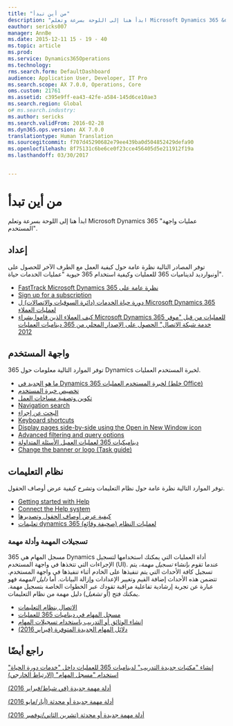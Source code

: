 ```yaml
---
title: "من أين تبدأ"
description: "ابدأ هنا إلى اللوحة بسرعة وتعلم Microsoft Dynamics 365 &quot;عمليات واجهة المستخدم&quot;."
eauthor: sericks007
manager: AnnBe
ms.date: 2015-12-11 15 - 19 - 40
ms.topic: article
ms.prod: 
ms.service: Dynamics365Operations
ms.technology: 
rms.search.form: DefaultDashboard
audience: Application User, Developer, IT Pro
ms.search.scope: AX 7.0.0, Operations, Core
oms.custom: 21761
ms.assetid: c395e9ff-ea43-42fe-a584-145d6ce10ae3
ms.search.region: Global
o# ms.search.industry: 
ms.author: sericks
ms.search.validFrom: 2016-02-28
ms.dyn365.ops.version: AX 7.0.0
translationtype: Human Translation
ms.sourcegitcommit: f707d45290682e79ee439ba0d504852429defa90
ms.openlocfilehash: 8f75131c6be6ce0f23cce456405d5e211912f19a
ms.lasthandoff: 03/30/2017


---
```


# <a name="where-to-start"></a>من أين تبدأ

ابدأ هنا إلى اللوحة بسرعة وتعلم Microsoft Dynamics 365 "عمليات واجهة المستخدم".

## <a name="onboarding"></a>إعداد
توفر المصادر التالية نظرة عامة حول كيفية العمل مع الطرف الآخر للحصول على أونبوارديد لديناميات 365 للعمليات وكيفية استخدام 365 حيوية "عمليات الخدمات حياة". 

- [FastTrack Microsoft Dynamics 365 نظرة عامة على](/dynamics365/operations/get-started/fasttrack-dynamics-365-overview) 
- [Sign up for a subscription](../dev-tools/sign-up-preview-subscription.md) 
- [دورة حياة الخدمات (دائرة السوقيات والاتصالات) ل Microsoft Dynamics 365 لعمليات العملاء](../lifecycle-services/lcs-works-lcs.md) 
- [كيف العملاء الذين قاموا بشراء Microsoft Dynamics 365 للعمليات من قبل "موفر خدمة شبكة الاتصال" الحصول على الإصدار المحلي من 365 ديناميات العمليات 2012](../deployment/csp-download-customersource.md)

## <a name="user-interface"></a>واجهة المستخدم
توفر الموارد التالية معلومات حول 365 Dynamics لخبرة المستخدم العمليات. 
-   [ما هو الجديد في Dynamics 365 لخبرة المستخدم العمليات (خلط Office)](https://mix.office.com/watch/1ohsrrpsd02e1)
-   [تخصيص خبرة المستخدم](/dynamics365/operations/get-started/personalize-user-experience)
-   [تكوين وتصفية مساحات العمل](/dynamics365/operations/get-started/configure-filter-workspaces)
-   [Navigation search](/dynamics365/operations/get-started/navigation-search)
-   [البحث عن إجراء](/dynamics365/operations/get-started/action-search)
-   [Keyboard shortcuts](/dynamics365/operations/get-started/shortcut-keys)
-   [Display pages side-by-side using the Open in New Window icon](/dynamics365/operations/get-started/display-pages-side-by-side)
-   [Advanced filtering and query options](/dynamics365/operations/get-started/advanced-filtering-query-options)
-   [ديناميكيات 365 لعمليات العميل الأسئلة المتداولة](/dynamics365/operations/get-started/client-faq)
-   [Change the banner or logo (Task guide)](http://ax.help.dynamics.com/en/wiki/change-the-banner-or-logo/)

## <a name="help-system"></a>نظام التعليمات
توفر الموارد التالية نظرة عامة حول نظام التعليمات وتشرح كيفية عرض أوصاف الحقول.

-   [Getting started with Help](help-overview.md)
-   [Connect the Help system](help-connect.md)
-   [كيفية عرض أوصاف الحقول وتصديرها](/dynamics365/operations/get-started/view-export-field-descriptions)
-   [تعليمات dynamics 365 لعمليات النظام (صحيفة وقائع)](https://mbs.microsoft.com/customersource/Global/AX/learning/fact-sheets/msdaxhelpsystemfactsheet)

### <a name="task-recordings-and-task-guides"></a>تسجيلات المهمة وأدلة مهمة

مسجل المهام هي 365 Dynamics أداة العمليات التي يمكنك استخدامها لتسجيل الإجراءات التي تتخذها في واجهة المستخدم (UI). عندما تقوم بإنشاء *تسجيل مهمة*، يتم تسجيل كافة الأحداث التي يتم تنفيذها على الخادم أثناء تنفيذها في واجهة المستخدم. تتضمن هذه الأحداث إضافة القيم وتغيير الإعدادات وإزالة البيانات. أما *دليل المهمة‬* فهو عبارة عن تجربة إرشادية تفاعلية مراقبة تقودك عبر الخطوات الخاصة بتسجيل مهمة. يمكنك فتح (أو *تشغيل*) دليل مهمة من نظام التعليمات.
-   [الاتصال بنظام التعليمات](help-connect.md)
-   [مسجل المهام في ديناميات 365 للعمليات](../user-interface/task-recorder.md)
-   [إنشاء الوثائق أو التدريب باستخدام تسجيلات المهام](../user-interface/task-recorder.md)
-   [دلائل المهام الجديدة المتوفرة (فبراير 2016)](new-task-guides-available-february-2016.md)


<a name="see-also"></a>راجع أيضًا
--------

[إنشاء "مكتبات جديدة التدريب" لديناميات 365 للعمليات داخل "خدمات دورة الحياة" استخدام "مسجل المهام" (الارتباط الخارجي)](https://docs.com/mufife/163372c6-f366-4c5a-94fa-93e2c25f878a/creating-new-training-libraries-for-dynamics-ax)

[أدلة مهمة جديدة (في شباط/فبراير 2016)](new-task-guides-available-february-2016.md)

[أدلة مهمة جديدة أو محدثة (أيار/مايو 2016)](new-updated-task-guides-available-may-2016.md)

[أدلة مهمة جديدة أو محدثة (تشرين الثاني/نوفمبر 2016)](new-task-guides-november-2016.md)


